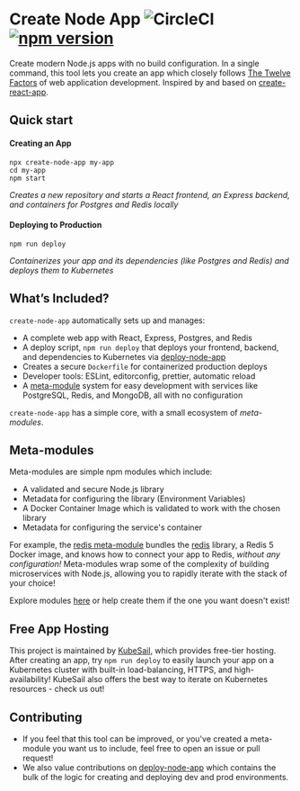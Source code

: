 # Create Node App ![CircleCI](https://img.shields.io/circleci/build/github/kubesail/create-node-app.svg) [![npm version](https://img.shields.io/npm/v/create-node-app.svg)](https://www.npmjs.com/package/create-node-app)

Create modern Node.js apps with no build configuration. In a single command, this tool lets you create an app which closely follows [The Twelve Factors](https://12factor.net) of web application development. Inspired by and based on [create-react-app](https://github.com/facebook/create-react-app).

## Quick start

#### Creating an App

    npx create-node-app my-app
    cd my-app
    npm start

_Creates a new repository and starts a React frontend, an Express backend, and containers for Postgres and Redis locally_

#### Deploying to Production

    npm run deploy

_Containerizes your app and its dependencies (like Postgres and Redis) and deploys them to Kubernetes_

## What’s Included?

`create-node-app` automatically sets up and manages:

- A complete web app with React, Express, Postgres, and Redis
- A deploy script, `npm run deploy` that deploys your frontend, backend, and dependencies to Kubernetes via [deploy-node-app](https://github.com/kubesail/deploy-node-app)
- Creates a secure `Dockerfile` for containerized production deploys
- Developer tools: ESLint, editorconfig, prettier, automatic reload
- A [meta-module](https://github.com/metamodules/documentation) system for easy development with services like PostgreSQL, Redis, and MongoDB, all with no configuration

`create-node-app` has a simple core, with a small ecosystem of _meta-modules_.

## Meta-modules

Meta-modules are simple npm modules which include:

- A validated and secure Node.js library
- Metadata for configuring the library (Environment Variables)
- A Docker Container Image which is validated to work with the chosen library
- Metadata for configuring the service's container

For example, the [redis meta-module](https://github.com/metamodules/redis) bundles the [redis](https://github.com/NodeRedis/node_redis) library, a Redis 5 Docker image, and knows how to connect your app to Redis, _without any configuration!_ Meta-modules wrap some of the complexity of building microservices with Node.js, allowing you to rapidly iterate with the stack of your choice!

Explore modules [here](https://github.com/metamodules) or help create them if the one you want doesn't exist!

## Free App Hosting

This project is maintained by [KubeSail](kubesail.com), which provides free-tier hosting. After creating an app, try `npm run deploy` to easily launch your app on a Kubernetes cluster with built-in load-balancing, HTTPS, and high-availability! KubeSail also offers the best way to iterate on Kubernetes resources - check us out!

## Contributing

- If you feel that this tool can be improved, or you've created a meta-module you want us to include, feel free to open an issue or pull request!
- We also value contributions on [deploy-node-app](https://github.com/kubesail/deploy-node-app) which contains the bulk of the logic for creating and deploying dev and prod environments.
